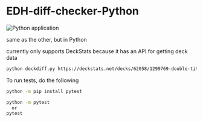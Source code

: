 # EDH-diff-checker-Python
![Python application](https://github.com/howardki625/EDH-diff-checker-Python/workflows/Python%20application/badge.svg)

same as the other, but in Python

currently only supports DeckStats because it has an API for getting deck data

```bash
python deckdiff.py https://deckstats.net/decks/62058/1299769-double-titan https://deckstats.net/decks/62058/808205-raza-frog
```

To run tests, do the following

```bash
python -m pip install pytest

python -m pytest
  or
pytest
```


